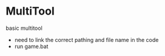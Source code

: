 # MultiTool
basic multitool
* need to link the correct pathing and file name in the code 
* run game.bat 
